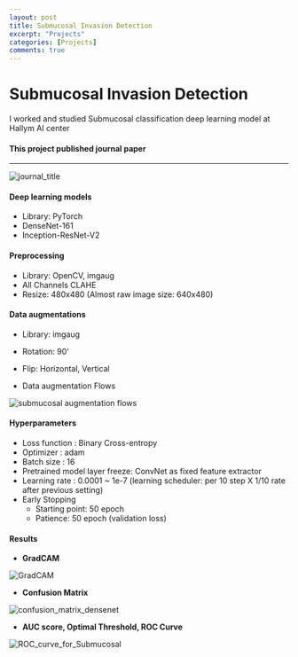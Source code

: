 ```yaml
---
layout: post
title: Submucosal Invasion Detection
excerpt: "Projects"
categories: [Projects]
comments: true
---
```


# Submucosal Invasion Detection



I worked and studied Submucosal classification deep learning model at Hallym AI center



#### This project published journal paper

----------------

![journal_title](https://user-images.githubusercontent.com/26396102/100528125-85313600-321c-11eb-8aaf-8e2ca2d7a43e.PNG)



#### Deep learning models

- Library: PyTorch
- DenseNet-161
- Inception-ResNet-V2

#### Preprocessing

- Library: OpenCV, imgaug
- All Channels CLAHE
- Resize: 480x480 (Almost raw image size: 640x480)

#### Data augmentations

- Library: imgaug

- Rotation: 90'
- Flip: Horizontal, Vertical
- Data augmentation Flows

![submucosal augmentation flows](https://user-images.githubusercontent.com/26396102/100528423-1eae1700-3220-11eb-9b0a-af1ef08c4629.PNG)



#### Hyperparameters

- Loss function : Binary Cross-entropy
- Optimizer : adam
- Batch size : 16
- Pretrained model layer freeze: ConvNet as fixed feature extractor
- Learning rate : 0.0001 ~ 1e-7 (learning scheduler: per 10 step X 1/10 rate after previous setting)
- Early Stopping
  - Starting point: 50 epoch 
  - Patience:  50 epoch (validation loss)



#### Results

- **GradCAM**

![GradCAM](https://user-images.githubusercontent.com/26396102/100528288-98dd9c00-321e-11eb-85fe-1081a2a01c1e.png)



- **Confusion Matrix**

![confusion_matrix_densenet](https://user-images.githubusercontent.com/26396102/100528303-c62a4a00-321e-11eb-9ac8-01d8d2d37f66.PNG)



- **AUC score, Optimal Threshold, ROC Curve**

![ROC_curve_for_Submucosal](https://user-images.githubusercontent.com/26396102/100528337-20c3a600-321f-11eb-87c6-fdbeb3979ee7.PNG)

